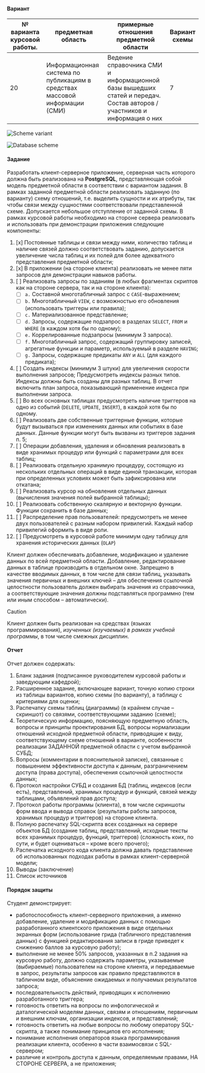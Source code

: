 #### Вариант  

| № варианта курсовой работы. | предметная область                                                          | примерные отношения предметной области                                                                                  | Вариант схемы |
| --------------------------- | --------------------------------------------------------------------------- | ----------------------------------------------------------------------------------------------------------------------- | ------------- |
| 20                          | Информационная система по публикациям в средствах массовой информации (СМИ) | Ведение справочника СМИ и информационной базы вышедших статей и передач. Состав авторов / участников и информация о них | 7             |

![Scheme variant](assets/scheme-variant.png)

![Database scheme](assets/scheme.svg)

#### Задание

Разработать клиент-серверное приложение, серверная часть которого должна быть реализована на **PostgreSQL**, представляющая собой модель предметной области в соответствии с вариантом задания. В рамках заданной предметной области реализовать заданную (по варианту) схему отношений, т.е. выделить сущности и их атрибуты, так чтобы связи между сущностями соответствовали представленной схеме. Допускается небольшое отступление от заданной схемы. В рамках курсовой работы необходимо на стороне сервера реализовать и использовать при демонстрации приложения следующие компоненты:

1. [x] Постоянные таблицы и связи между ними, количество таблиц и наличие связей должно соответствовать заданию, допускается увеличение числа таблиц и их полей для более адекватного представления предметной области;
2. [x] В приложении (на стороне клиента) реализовать не менее пяти запросов для демонстрации навыков работы.
3. [ ] Реализовать запросы по заданиям (в любых фрагментах скриптов как на стороне сервера, так и на стороне клиента):
	- [ ] `a.` Составной многотабличный запрос с `CASE`-выражением;
	- [ ] `b.` Многотабличный `VIEW`, с возможностью его обновления (использовать триггеры или правила);
	- [ ] `c.` Материализованное представление;
	- [ ] `d.` Запросы, содержащие подзапрос в разделах `SELECT`, `FROM` и `WHERE` (в каждом хотя бы по одному);
	- [ ] `e.` Коррелированные подзапросы (минимум 3 запроса).
	- [ ] `f.` Многотабличный запрос, содержащий группировку записей, агрегатные функции и параметр, используемый в разделе `HAVING`;
	- [ ] `g.` Запросы, содержащие предикаты `ANY` и `ALL` (для каждого предиката);
4. [ ] Создать индексы (минимум 3 штуки) для увеличения скорости выполнения запросов; Предусмотреть индексы разных типов. Индексы должны быть созданы для разных таблиц. В отчет включить план запроса, показывающий применение индекса при выполнении запроса.
5. [ ] Во всех основных таблицах предусмотреть наличие триггеров на одно из событий (`DELETE`, `UPDATE`, `INSERT`), в каждой хотя бы по одному.
6. [ ] Реализовать две собственные триггерные функции, которые будут вызываться при изменениях данных или событиях в базе данных. Данные функции могут быть вызваны из триггеров задания п. 5;
7. [ ] Операции добавления, удаления и обновления реализовать в виде хранимых процедур или функций с параметрами для всех таблиц;
8. [ ] Реализовать отдельную хранимую процедуру, состоящую из нескольких отдельных операций в виде единой транзакции, которая при определенных условиях может быть зафиксирована или откатана;
9. [ ] Реализовать курсор на обновления отдельных данных (вычисления значения полей выбранной таблицы);
10. [ ] Реализовать собственную скалярную и векторную функции. Функции сохранить в базе данных;
11. [ ] Распределение прав пользователей: предусмотреть не менее двух пользователей с разным набором привилегий. Каждый набор привилегий оформить в виде роли.
12. [ ] Предусмотреть в курсовой работе минимум одну таблицу для хранения исторических данных (`OLAP`)

Клиент должен обеспечивать добавление, модификацию и удаление данных по всей предметной области. Добавление, редактирование данных в таблице производить в отдельном окне. Запрещено в качестве вводимых данных, в том числе для связи таблиц, указывать значения первичных и внешних ключей – для обеспечения ссылочной целостности пользователь должен выбирать значения из справочника, а соответствующие значения должны подставляться программно (тем или иным способом – автоматически).

> [!CAUTION]
> Клиент должен быть реализован на средствах (языках программирования), *изученных (изучаемых) в рамках учебной программы*, в том числе смежных дисциплин.

#### Отчет

Отчет должен содержать:

1. Бланк задания (подписанное руководителем курсовой работы и заведующим кафедрой);
2. Расширенное задание, включающее вариант, точную копию строки из таблицы вариантов, копию схемы (по варианту), а таблицу с критериями для оценки;
3. Распечатку схемы таблиц (диаграммы) (в крайнем случае – скриншот) со связями, соответствующими заданию (схеме);
4. Теоретическую информацию, поясняющую предметную область, вопросы и принципы проектирования БД, вопросы нормализации отношений исходной предметной области, приводящие к виду, соответствующему схеме отношений в варианте, особенности реализации ЗАДАННОЙ предметной области с учетом выбранной СУБД;
5. Вопросы (комментарии в пояснительной записке), связанные с повышением эффективности доступа к данным, разграничением доступа (права доступа), обеспечения ссылочной целостности данных;
6. Протокол настройки СУБД и создания БД (таблиц, индексов (если есть), представлений, хранимых процедур и функций, связей между таблицами, объявлений прав доступа;
7. Протокол работы программы (клиента), в том числе скриншоты форм ввода и вывода справок (результаты работы запросов, хранимых процедур и триггеров) на стороне клиента.
8. Полную распечатку SQL-скрипта всех созданных на сервере объектов БД (создание таблиц, представлений, исходные тексты всех хранимых процедур, функций, триггеров) (сложность коих, по сути, и будет оцениваться – кроме всего прочего);
9. Распечатка исходного кода клиента должна давать представление об использованных подходах работы в рамках клиент-серверной модели;
10. Выводы (заключение)
11. Список источников

#### Порядок защиты

Студент демонстрирует:

- работоспособность клиент-серверного приложения, а именно добавление, удаление и модификацию данных с помощью разработанного клиентского приложения в виде отдельных экранных форм (использование грида (табличного представления данных) с функцией редактирования записи в гриде приведет к снижению баллов за курсовую работу);
- выполнение не менее 50% запросов, указанных в п.2 задания на курсовую работу, должно содержать параметры, указываемые (выбираемые) пользователем на стороне клиента, и передаваемые в запрос, результаты запросов как правило представляются в табличном виде, объяснение ожидаемых и получаемых результатов запроса;
- последовательность действий, приводящих к исполнению разработанного триггера;
- готовность ответить на вопросы по инфологической и даталогической моделям данных, связям и отношениям, первичным и внешним ключам, организации индексов, и представлений;
- готовность ответить на любые вопросы по любому оператору SQL- скрипта, а также понимание принципов его исполнения;
- понимание исполнения операторов языка программирования реализации клиента, особенно в части взаимосвязи с SQL-сервером;
- различие и контроль доступа к данным, определяемым правами, НА СТОРОНЕ СЕРВЕРА, а не приложения;
